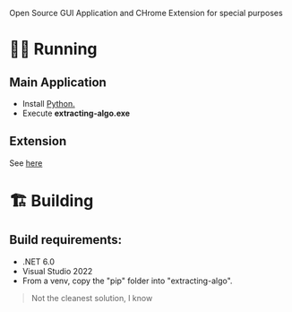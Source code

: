 Open Source GUI Application and CHrome Extension for special purposes

# 🏃‍♂️ Running
## Main Application
* Install [Python.](https://www.python.org/downloads/)
* Execute **extracting-algo.exe**

## Extension
See [here](https://htmlpreview.github.io/?https://github.com/POGnator/extracting-algorithm/blob/main/browser-ext/help.html)

# 🏗 Building
## Build requirements:
* .NET 6.0
* Visual Studio 2022
* From a venv, copy the "pip" folder into "extracting-algo".
> Not the cleanest solution, I know

